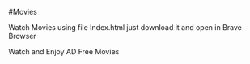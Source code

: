 #Movies

Watch Movies using file Index.html
just download it and open in Brave Browser

Watch and Enjoy AD Free Movies
